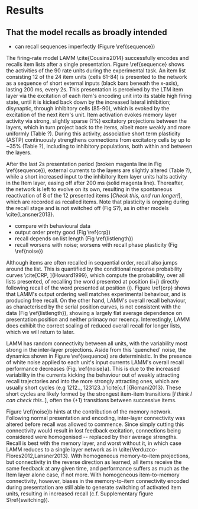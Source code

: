 # Results

## That the model recalls as broadly intended

* can recall sequences imperfectly (Figure \ref{sequence})

The firing-rate model LAMM \cite{Cousins2014} successfully encodes and recalls item lists after a single presentation. Figure \ref{sequence} shows the activities of the 90 rate units during the experimental task. An item list consisting 12 of the 24 item units (cells 61-84) is presented to the network as a sequence of short external inputs (black bars beneath the x-axis), lasting 200 ms, every 2s. This presentation is perceived by the LTM item layer via the excitation of each item's encoding unit into its stable high firing state, until it is kicked back down by the increased lateral inhibition; disynaptic, through inhibitory cells (85-90), which is evoked by the excitation of the next item's unit. Item activation evokes memory layer activity via strong, slightly sparse (?%) excitatory projections between the layers, which in turn project back to the items, albeit more weakly and more uniformly (Table ?). During this activity, associative short term plasticity (ASTP) continuously strengthens connections from excitatory cells by up to ~35% (Table ?), including to inhibitory populations, both within and between the layers.

After the last 2s presentation period (broken magenta line in Fig \ref{sequence}), external currents to the layers are slightly altered (Table ?), while a short increased input to the inhibitory Item layer units halts activity in the Item layer, easing off after 200 ms (solid magenta line). Thereafter, the network is left to evolve on its own, resulting in the spontaneous reactivation of 8 of the 12 presented items [_Check this, and run longer!_], which are recorded as recalled items. Note that plasticity is ongoing during the recall stage and is not switched off (Fig S?), as in other models \cite{Lansner2013}.

* compare with behavioural data
* output order pretty good (Fig \ref{crp})
* recall depends on list length (Fig \ref{listlength})
* recall worsens with noise; worsens with recall phase plasticity (Fig \ref{noise})


Although items are often recalled in sequential order, recall also jumps around the list. This is quantified by the conditional response probability curves \cite[CRP, ]{Howard1999}, which compute the probability, over all lists presented, of recalling the word presented at position \(i+j\) directly following recall of the word presented at position \(i\). Figure \ref{crp} shows that LAMM's output ordering well matches experimental behaviour, and is producing free recall. On the other hand, LAMM's overall recall behaviour, as characterised by the serial position curves, is not consistent with the data (Fig \ref{listlength}), showing a largely flat average dependence on presentation position and neither primacy nor recency. Interestingly, LAMM does exhibit the correct scaling of reduced overall recall for longer lists, which we will return to later.

LAMM has random connectivity between all units, with the variability most strong in the inter-layer projections. Aside from this 'quenched' noise, the dynamics shown in Figure \ref{sequence} are deterministic. In the presence of white noise applied to each unit's input currents LAMM's overall recall performance decreases (Fig. \ref{noise}a). This is due to the increased variability in the currents kicking the behaviour out of weakly attracting recall trajectories and into the more strongly attracting ones, which are usually short cycles (e.g 1212.., 123123..) \cite[c.f ]{Romani2013}. These short cycles are likely formed by the strongest item-item transitions [_I think I can check this.._], often the \(+1\) transitions between successive items.

Figure \ref{noise}b hints at the contribution of the memory network. Following normal presentation and encoding, inter-layer connectivity was altered before recall was allowed to commence. Since simply cutting this connectivity would result in lost feedback excitation, connections being considered were homogenised -- replaced by their average strengths. Recall is best with the memory layer, and worst without it, in which case LAMM reduces to a single layer network as in \cite{Verduzco-Flores2012,Lansner2013}. With homogeneous memory-to-item projections, but connectivity in the reverse direction as learned, all items receive the same feedback at any given time, and performance suffers as much as the Item layer alone case, if not more. With homogeneous item-to-memory connectivity, however, biases in the memory-to-item connectivity encoded during presentation are still able to generate switching of activated item units, resulting in increased recall (c.f. Supplementary figure S\ref{switching}).



